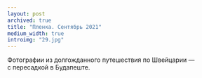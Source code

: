 ```yaml
---
layout: post
archived: true
title: "Пленка. Сентябрь 2021"
medium_width: true
introimg: "29.jpg"
---
```


Фотографии из долгожданного путешествия по Швейцарии — с пересадкой в Будапеште.

<!-- more -->

<figure>
  <img src="/i/blog/2021-bw-2/16.jpg" alt="">
</figure>

<figure>
  <img src="/i/blog/2021-bw-2/17.jpg" alt="">
</figure>

<figure class="figure--wide">
  <img src="/i/blog/2021-bw-2/18.jpg" alt="">
</figure>

<figure>
  <img src="/i/blog/2021-bw-2/19.jpg" alt="">
</figure>

<figure class="figure--wide">
  <img src="/i/blog/2021-bw-2/20.jpg" alt="">
</figure>

<figure>
  <img src="/i/blog/2021-bw-2/24.jpg" alt="">
</figure>

<figure>
  <img src="/i/blog/2021-bw-2/26.jpg" alt="">
</figure>

<div class="two-columns two-columns--wide">
  <figure class="two-columns__item">
    <img src="/i/blog/2021-bw-2/21.jpg" alt="">
  </figure>

  <figure class="two-columns__item">
    <img src="/i/blog/2021-bw-2/22.jpg" alt="">
  </figure>
</div>

<figure>
  <img src="/i/blog/2021-bw-2/23.jpg" alt="">
</figure>

<figure class="figure--wide">
  <img src="/i/blog/2021-bw-2/25.jpg" alt="">
</figure>

<figure>
  <img src="/i/blog/2021-bw-2/27.jpg" alt="">
</figure>

<!-- <figure>
  <img src="/i/blog/2021-bw-2/28.jpg" alt="">
</figure> -->

<figure class="figure--wide">
  <img src="/i/blog/2021-bw-2/30.jpg" alt="">
</figure>

<figure>
  <img src="/i/blog/2021-bw-2/31.jpg" alt="">
</figure>

<figure>
  <img src="/i/blog/2021-bw-2/32.jpg" alt="">
</figure>

<figure class="figure--wide">
  <img src="/i/blog/2021-bw-2/33.jpg" alt="">
</figure>

<figure>
  <img src="/i/blog/2021-bw-2/35.jpg" alt="">
</figure>

<figure class="figure--wide">
  <img src="/i/blog/2021-bw-2/34.jpg" alt="">
</figure>

